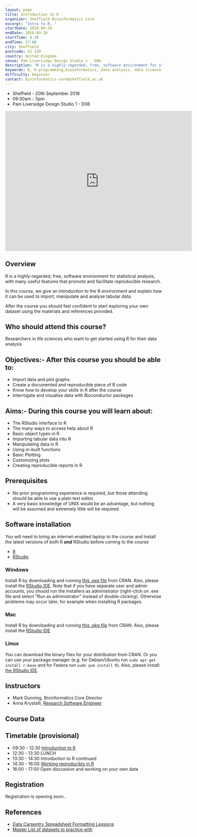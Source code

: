 ```yaml
---
layout: page
title: Introduction to R 
organizer: Sheffield Bioinformatics Core
excerpt: "Intro to R.."
startDate: 2018-09-20
endDate: 2018-09-20
startTime: 9.30
endTime: 17.00
city: Sheffield
postcode: S1 3JD
country: United Kingdom
venue: Pam Liversidge Design Studio 1 - D06
description: "R is a highly-regarded, free, software environment for statistical analysis, with many useful features that promote and facilitate reproducible research. In this course, we give an introduction to the R environment and explain how it can be used to import, manipulate and analyse tabular data.  After the course you should feel confident to start exploring your own dataset using the materials and references provided."
keywords: R, R-programming,bioinformatics, data analysis, data science
difficulty: beginner
contact: bioinformatics-core@sheffield.ac.uk
---
```


- Sheffield - 20th September 2018
- 09:30am - 5pm
- Pam Liversidge Design Studio 1 - D06

<iframe src="https://www.google.com/maps/embed?pb=!1m14!1m8!1m3!1d9519.181464571486!2d-1.4777067!3d53.3827108!3m2!1i1024!2i768!4f13.1!3m3!1m2!1s0x0%3A0x60e5580cdf19b137!2sPam+Liversidge+Building!5e0!3m2!1sen!2suk!4v1510862811609" width="600" height="450" frameborder="0" style="border:0" allowfullscreen></iframe>

## Overview

R is a highly-regarded, free, software environment for statistical analysis, with many useful features that promote and facilitate reproducible research.

In this course, we give an introduction to the R environment and explain how it can be used to import, manipulate and analyse tabular data. 

After the course you should feel confident to start exploring your own dataset using the materials and references provided. 

## Who should attend this course?

Researchers in life sciences who want to get started using R for their data analysis

## Objectives:- After this course you should be able to:

- Import data and plot graphs
- Create a documented and reproducible piece of R code
- Know how to develop your skills in R after the course
- Interrogate and visualise data with Bioconductor packages

## Aims:- During this course you will learn about:

- The RStudio interface to R
- The many ways to access help about R
- Basic object types in R
- Importing tabular data into R
- Manipulating data in R
- Using in-built functions
- Basic Plotting
- Customizing plots
- Creating reproducible reports in R


## Prerequisites

- No prior programming experience is required, but those attending should be able to use a plain text editor.
- A very basic knowledge of UNIX would be an advantage, but nothing will be assumed and extremely little will be required.

## Software installation

You will need to bring an internet-enabled laptop to the course and install the latest versions of *both* R ***and*** RStudio before coming to the course

- [R](https://cran.r-project.org/)
- [RStudio](https://www.rstudio.com/products/rstudio/download/#download)

### Windows

Install R by downloading and running [this .exe file](http://cran.r-project.org/bin/windows/base/release.htm) from CRAN. Also, please install the [RStudio IDE](http://www.rstudio.com/ide/download/desktop). Note that if you have separate user and admin accounts, you should run the installers as administrator (right-click on .exe file and select "Run as administrator" instead of double-clicking). Otherwise problems may occur later, for example when installing R packages.

### Mac

Install R by downloading and running [this .pkg file](http://cran.r-project.org/bin/macosx/R-latest.pkg) from CRAN. Also, please install the [RStudio IDE](http://www.rstudio.com/ide/download/desktop) 

### Linux

You can download the binary files for your distribution from CRAN. Or you can use your package manager (e.g. for Debian/Ubuntu run `sudo apt-get install r-base` and for Fedora run `sudo yum install R`). Also, please install [the RStudio IDE](http://www.rstudio.com/ide/download/desktop). 


## Instructors

- Mark Dunning, Bioinformatics Core Director
- Anna Krystalli, [Research Software Engineer](http://rse.shef.ac.uk/contact/team)

## Course Data

## Timetable (provisional)

- 09:30 - 12:30 [Introduction to R]()
- 12:30 - 13:30 LUNCH
- 13:30 - 14:30 Introduction to R continued
- 14:30 - 16:00 [Working reproducibly in R]()
- 16:00 - 17:00 Open discussion and working on your own data

## Registration 

Registration is opening soon..

## References

- [Data Carpentry Spreadsheet Formatting Lessions](http://www.datacarpentry.org/spreadsheet-ecology-lesson/)
- [Master List of datasets to practice with](http://vincentarelbundock.github.io/Rdatasets/datasets.html)
